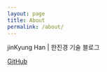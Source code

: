 ```yaml
---
layout: page
title: About
permalink: /about/
---
```


jinKyung Han | 한진경
기술 블로그

[GitHub](https://github.com/jkhan94)
